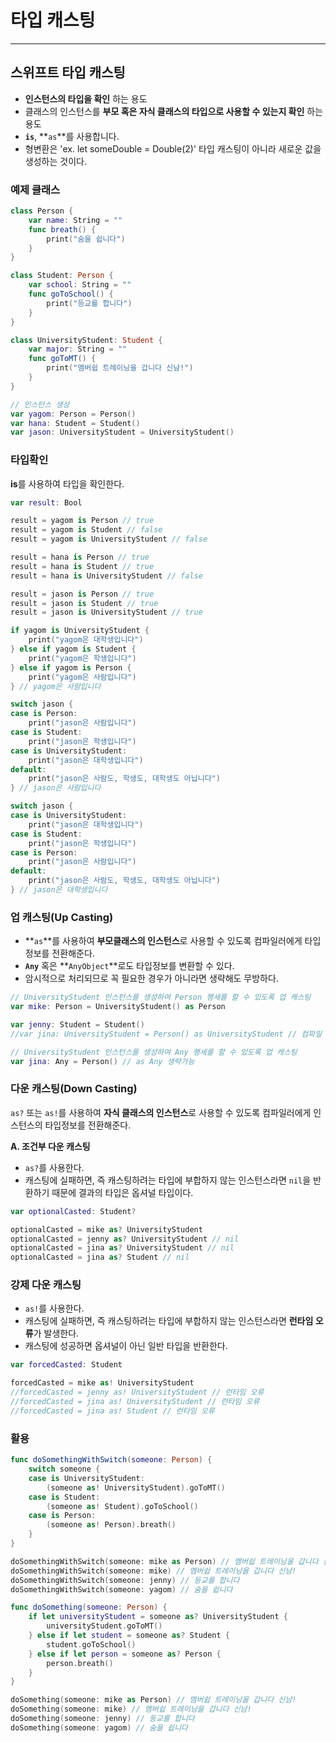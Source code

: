 # 타입 캐스팅

---

## **스위프트 타입 캐스팅**

- **인스턴스의 타입을 확인** 하는 용도
- 클래스의 인스턴스를 **부모 혹은 자식 클래스의 타입으로 사용할 수 있는지 확인** 하는 용도
- **`is`**, **`as`**를 사용합니다.
- 형변환은 'ex. let someDouble = Double(2)' 타입 캐스팅이 아니라 새로운 값을 생성하는 것이다.

### **예제 클래스**

```swift
class Person {
    var name: String = ""
    func breath() {
        print("숨을 쉽니다")
    }
}

class Student: Person {
    var school: String = ""
    func goToSchool() {
        print("등교를 합니다")
    }
}

class UniversityStudent: Student {
    var major: String = ""
    func goToMT() {
        print("멤버쉽 트레이닝을 갑니다 신남!")
    }
}
```

```swift
// 인스턴스 생성
var yagom: Person = Person()
var hana: Student = Student()
var jason: UniversityStudent = UniversityStudent()
```

### **타입확인**

**is**를 사용하여 타입을 확인한다.

```swift
var result: Bool

result = yagom is Person // true
result = yagom is Student // false
result = yagom is UniversityStudent // false

result = hana is Person // true
result = hana is Student // true
result = hana is UniversityStudent // false

result = jason is Person // true
result = jason is Student // true
result = jason is UniversityStudent // true

if yagom is UniversityStudent {
    print("yagom은 대학생입니다")
} else if yagom is Student {
    print("yagom은 학생입니다")
} else if yagom is Person {
    print("yagom은 사람입니다")
} // yagom은 사람입니다

switch jason {
case is Person:
    print("jason은 사람입니다")
case is Student:
    print("jason은 학생입니다")
case is UniversityStudent:
    print("jason은 대학생입니다")
default:
    print("jason은 사람도, 학생도, 대학생도 아닙니다")
} // jason은 사람입니다

switch jason {
case is UniversityStudent:
    print("jason은 대학생입니다")
case is Student:
    print("jason은 학생입니다")
case is Person:
    print("jason은 사람입니다")
default:
    print("jason은 사람도, 학생도, 대학생도 아닙니다")
} // jason은 대학생입니다
```

### **업 캐스팅(Up Casting)**

- **`as`**를 사용하여 **부모클래스의 인스턴스**로 사용할 수 있도록 컴파일러에게 타입정보를 전환해준다.
- **`Any`** 혹은 **`AnyObject`**로도 타입정보를 변환할 수 있다.
- 암시적으로 처리되므로 꼭 필요한 경우가 아니라면 생략해도 무방하다.

```swift
// UniversityStudent 인스턴스를 생성하여 Person 행세를 할 수 있도록 업 캐스팅
var mike: Person = UniversityStudent() as Person

var jenny: Student = Student()
//var jina: UniversityStudent = Person() as UniversityStudent // 컴파일 오류

// UniversityStudent 인스턴스를 생성하여 Any 행세를 할 수 있도록 업 캐스팅
var jina: Any = Person() // as Any 생략가능

```

### **다운 캐스팅(Down Casting)**

`as?` 또는 `as!`를 사용하여 **자식 클래스의 인스턴스**로 사용할 수 있도록 컴파일러에게 인스턴스의 타입정보를 전환해준다.

**A. 조건부 다운 캐스팅**

- `as?`를 사용한다.
- 캐스팅에 실패하면, 즉 캐스팅하려는 타입에 부합하지 않는 인스턴스라면 `nil`을 반환하기 때문에 결과의 타입은 옵셔널 타입이다.

```swift
var optionalCasted: Student?

optionalCasted = mike as? UniversityStudent
optionalCasted = jenny as? UniversityStudent // nil
optionalCasted = jina as? UniversityStudent // nil
optionalCasted = jina as? Student // nil
```

### **강제 다운 캐스팅**

- `as!`를 사용한다.
- 캐스팅에 실패하면, 즉 캐스팅하려는 타입에 부합하지 않는 인스턴스라면 **런타임 오류**가 발생한다.
- 캐스팅에 성공하면 옵셔널이 아닌 일반 타입을 반환한다.

```swift
var forcedCasted: Student

forcedCasted = mike as! UniversityStudent
//forcedCasted = jenny as! UniversityStudent // 런타임 오류
//forcedCasted = jina as! UniversityStudent // 런타임 오류
//forcedCasted = jina as! Student // 런타임 오류
```

### **활용**

```swift
func doSomethingWithSwitch(someone: Person) {
    switch someone {
    case is UniversityStudent:
        (someone as! UniversityStudent).goToMT()
    case is Student:
        (someone as! Student).goToSchool()
    case is Person:
        (someone as! Person).breath()
    }
}

doSomethingWithSwitch(someone: mike as Person) // 멤버쉽 트레이닝을 갑니다 신남!
doSomethingWithSwitch(someone: mike) // 멤버쉽 트레이닝을 갑니다 신남!
doSomethingWithSwitch(someone: jenny) // 등교를 합니다
doSomethingWithSwitch(someone: yagom) // 숨을 쉽니다

func doSomething(someone: Person) {
    if let universityStudent = someone as? UniversityStudent {
        universityStudent.goToMT()
    } else if let student = someone as? Student {
        student.goToSchool()
    } else if let person = someone as? Person {
        person.breath()
    }
}

doSomething(someone: mike as Person) // 멤버쉽 트레이닝을 갑니다 신남!
doSomething(someone: mike) // 멤버쉽 트레이닝을 갑니다 신남!
doSomething(someone: jenny) // 등교를 합니다
doSomething(someone: yagom) // 숨을 쉽니다
```